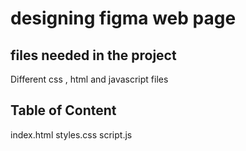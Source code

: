 # designing figma web page

## files needed in the project
Different css , html and javascript files

## Table of Content
index.html
styles.css
script.js

